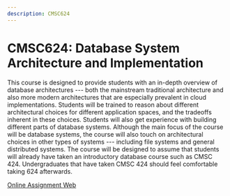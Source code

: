 ```yaml
---
description: CMSC624
---
```


# CMSC624: Database System Architecture and Implementation

This course is designed to provide students with an in-depth overview of database architectures --- both the mainstream traditional architecture and also more modern architectures that are especially prevalent in cloud implementations. Students will be trained to reason about different architectural choices for different application spaces, and the tradeoffs inherent in these choices. Students will also get experience with building different parts of database systems. Although the main focus of the course will be database systems, the course will also touch on architectural choices in other types of systems --- including file systems and general distributed systems. The course will be designed to assume that students will already have taken an introductory database course such as CMSC 424. Undergraduates that have taken CMSC 424 should feel comfortable taking 624 afterwards.

[Online Assignment Web](https://gangliao.gitbook.io/cmsc624/)



